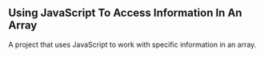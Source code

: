 ## Using JavaScript To Access Information In An Array

A project that uses JavaScript to work with specific information in an array.
